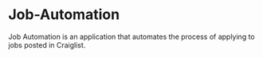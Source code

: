 # Job-Automation

Job Automation is an application that automates the process of  applying to jobs posted in Craiglist.
